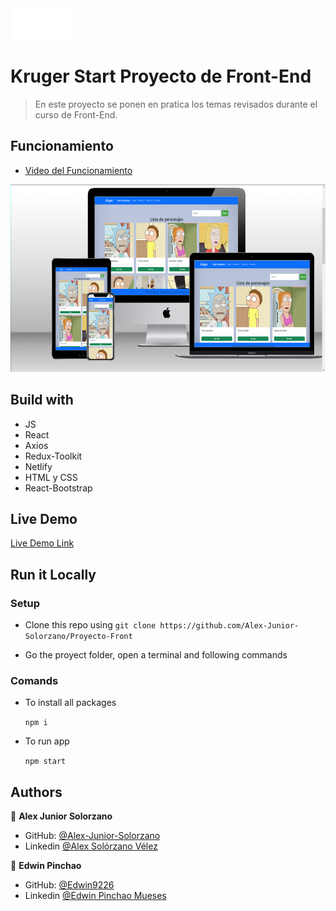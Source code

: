 <img src='./src/images/logo2.png' height='50px'>

# Kruger Start Proyecto de Front-End


 > En este proyecto se ponen en pratica los temas revisados durante el curso de Front-End.


## Funcionamiento

  - [Video del Funcionamiento](https://www.youtube.com/watch?v=KYR1tryOyyE)

 <img src='./src/images/123.png' height='300px'>


## Build with 

 - JS
 - React
 - Axios
 - Redux-Toolkit
 - Netlify
 - HTML y CSS
 - React-Bootstrap


## Live Demo


 [Live Demo Link](https://zippy-granita-c83af5.netlify.app)

## Run it Locally


 ### Setup
 
  - Clone this repo using `git clone https://github.com/Alex-Junior-Solorzano/Proyecto-Front`

  - Go the proyect folder, open a terminal and following commands

 ### Comands


  - To install all packages

    `npm i`

  - To run app

    `npm start`


## Authors

 👤 **Alex Junior Solorzano**

 - GitHub: [@Alex-Junior-Solorzano](https://github.com/Alex-Junior-Solorzano)
 - Linkedin [@Alex Solórzano Vélez](https://www.linkedin.com/in/alex-solórzano-vélez/)

 👤 **Edwin Pinchao**

 - GitHub: [@Edwin9226](https://github.com/Edwin9226)
 - Linkedin [@Edwin Pinchao Mueses](https://www.linkedin.com/in/edwin-pinchao-mueses-951130175/)
